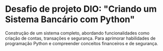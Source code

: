 # Desafio de projeto DIO: "Criando um Sistema Bancário com Python"

Construção de um sistema completo, abordando funcionalidades como criação de contas, transações e segurança. Para aprimorar habilidades de programação Python e compreender conceitos financeiros e de segurança.
